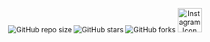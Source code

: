 <div align="center">
  
  ![GitHub repo size](https://img.shields.io/github/repo-size/Prakash-Daga/restaurant-menu-web)
  ![GitHub stars](https://img.shields.io/github/stars/Prakash-Daga/restaurant-menu-web?style=social)
  ![GitHub forks](https://img.shields.io/github/forks/Prakash-Daga/restaurant-menu-web?style=social)
   <a href="https://www.instagram.com/madebygaurav">
      <img src="public/icons/instagram/instagram.svg" alt="Instagram Icon"  height="48">
     </a>

 
  <br />
  <br />
